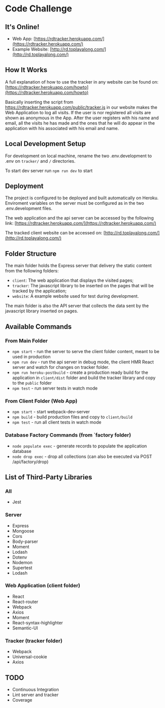 # Code Challenge

## It's Online!

- Web App: [https://rdtracker.herokuapp.com/](https://rdtracker.herokuapp.com/)
- Example Website: [http://rd.toplayalong.com/](http://rd.toplayalong.com/)

## How It Works
A full explanation of how to use the tracker in any website can be found on:
[https://rdtracker.herokuapp.com/howto](https://rdtracker.herokuapp.com/howto)

Basically inserting the script from https://rdtracker.herokuapp.com/public/tracker.js 
in our website makes the Web Application to log all visits.
If the user is nor registered all visits are shown as anonymous in the App.
After the user registers with his name and email, all the visits he has made and
the ones that he will do appear in the application with his associated with his email and name.

## Local Development Setup
For development on local machine, rename the two .env.development to .env
on `tracker/` and `/` directories.

To start dev server run `npm run dev` to start

## Deployment

The project is configured to be deployed and built automatically on Heroku.
Enviroment variables on the server must be configured as in the two .env.development files.

The web application and the api server can be accessed by the following link:
[https://rdtracker.herokuapp.com/](https://rdtracker.herokuapp.com/)

The tracked client website can be accessed on:
[http://rd.toplayalong.com/](http://rd.toplayalong.com/)

## Folder Structure

The main folder holds the Express server that delivery the static
content from the following folders: 
- `client`: The web application that displays the visited pages;
- `tracker`: The javascript library to be inserted on the pages that
will be tracked by the application;
- `website`: A example website used for test during development.

The main folder is also the API server that collects the data sent by
the javascript library inserted on pages.

## Available Commands

### From Main Folder

- `npm start` - run the server to serve the client folder content, meant to be used in production
- `npm run dev` - run the api server in debug mode, the client HMR React server and watch for changes
on tracker folder.
- `npm run heroku-postbuild` - create a production ready build for the application in  `client/dist` folder
and build the tracker library and copy to the `public` folder
- `npm test` - run server tests in watch mode

### From Client Folder (Web App)

- `npm start` - start webpack-dev-server
- `npm build` - build production files and copy to `client/build`
- `npm test` - run all client tests in watch mode

### Database Factory Commands (from `factory folder)

- `node populate exec` - generate records to populate the application database
- `node drop exec` - drop all collections (can also be executed via POST /api/factory/drop)


## List of Third-Party Libraries

### All
- Jest

### Server
- Express
- Mongoose
- Cors
- Body-parser
- Moment
- Lodash
- Dotenv
- Nodemon
- Supertest
- Lodash

### Web Application (client folder)
- React
- React-router
- Webpack 
- Axios
- Moment
- React-syntax-highlighter
- Semantic-UI

### Tracker (tracker folder)
- Webpack
- Universal-cookie
- Axios

## TODO

- Continuous Integration
- Lint server and tracker
- Coverage
